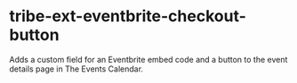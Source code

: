 # tribe-ext-eventbrite-checkout-button
Adds a custom field for an Eventbrite embed code and a button to the event details page in The Events Calendar.
